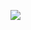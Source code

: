 ![](https://media.discordapp.net/attachments/1027238687077060608/1085939994465669241/image.png?width=1824&height=1138)
